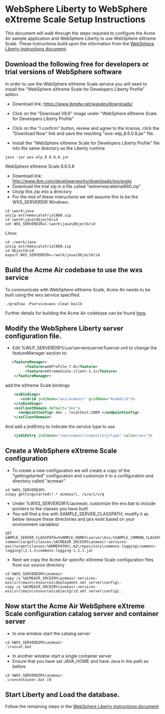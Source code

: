 # WebSphere Liberty to WebSphere eXtreme Scale Setup Instructions 

This document will walk through the steps required to configure the Acme Air sample application and WebSphere Liberty to use WebSphere eXtreme Scale. These instructions build upon the information from the [WebSphere Liberty instructions document](Liberty_Instructions.md). 



## Download the following free for developers or trial versions of WebSphere software

In order to use the WebSphere eXtreme Scale service you will need to install the  "WebSphere eXtreme Scale for Developers Liberty Profile" addon.
* Download link:  https://www.ibmdw.net/wasdev/downloads/
* Click on the "Download V8.6" image under "WebSphere eXtreme Scale for Developers Liberty Profile"
* Click on the "I confirm" button, review and agree to the license, click the "Download Now" link and save the resulting "wxs-wlp_8.6.0.8.jar" file.


* Install the "WebSphere eXtreme Scale for Developers Liberty Profile" file into the same directory as the Liberty runtime
```text
java -jar wxs-wlp_8.6.0.8.jar
```


 
WebSphere eXtreme Scale 8.6.0.8
* Download link:  http://www.ibm.com/developerworks/downloads/ws/wsdg
* Download the trial zip in a file called "extremescaletrial860.zip"
* Unzip this zip into a directory
* For the rest of these instructions we will assume this to be the WXS_SERVERDIR
Windows:
```text
cd \work\java
unzip extremescaletrial860.zip
cd \work\java\ObjectGrid
set WXS_SERVERDIR=C:\work\java\ObjectGrid
```
Linux:
```text
cd ~/work/java
unzip extremescaletrial860.zip
cd ObjectGrid
export WXS_SERVERDIR=~/work/java/ObjectGrid
```



## Build the Acme Air codebase to use the wxs service 

To communicate with WebSphere eXtreme Scale, Acme Air needs to be built using the wxs service specified. 


```text
./gradlew -Pservice=wxs clean build
```

Further details for building the Acme Air codebase can be found [here](Build_Instructions.md).


## Modify the WebSphere Liberty server configuration file.

* Edit %WLP_SERVERDIR%\usr\servers\server1\server.xml to change the featureManager section to:

```xml
   <featureManager>
         <feature>webProfile-7.0</feature>
         <feature>eXtremeScale.client-1.1</feature>
    </featureManager>
```

add the eXtreme Scale bindings
```xml
    <xsBindings>
       <xsGrid jndiName="wxs/acmeair" gridName="AcmeGrid"/>
    </xsBindings>
    <xsClientDomain default="dev">
      <endpointConfig> dev ; localhost:2809 </endpointConfig>
    </xsClientDomain>
```

And add a jndiEntry to indicate the service type to use
```xml
    <jndiEntry jndiName="com/acmeair/repository/type" value="wxs"/>
```


## Create a WebSphere eXtreme Scale configuration
* To create a new configuration we will create a copy of the "gettingstarted" configuration and customize it to a configuration and directory called "acmeair"
```text
cd %WXS_SERVERDIR%
xcopy gettingstarted\*.* acmeair\. /s/e/i/v/q
```
* Under %WXS_SERVERDIR%\acmeair, customize the env.bat to include pointers to the classes you have built
* You will find a line with SAMPLE_SERVER_CLASSPATH, modify it as below (ensure these directories and jars exist based on your environment variables)
```text
SET SAMPLE_SERVER_CLASSPATH=%SAMPLE_HOME%\server\bin;%SAMPLE_COMMON_CLASSPATH%;%ACMEAIR_SRCDIR%\acmeair-common\target\classes;%ACMEAIR_SRCDIR%\acmeair-services-wxs\target\classes;%HOMEPATH%\.m2\repository\commons-logging\commons-logging\\1.1.1\commons-logging-1.1.1.jar

```
* Next we copy the Acme Air specific eXtreme Scale configuration files from our source directory
```text
cd %WXS_SERVERDIR%\acmeair
copy /y %ACMEAIR_SRCDIR%\acmeair-services-wxs\src\main\resources\deployment.xml server\config\.
copy /y %ACMEAIR_SRCDIR%\acmeair-services-wxs\src\main\resources\objectgrid.xml server\config\.
```

## Now start the Acme Air WebSphere eXtreme Scale configuration catalog server and container server
* In one window start the catalog server
```text
cd %WXS_SERVERDIR%\acmeair
.\runcat.bat
```
* In another window start a single container server
 * Ensure that you have set JAVA_HOME and have Java in the path as before
```text
cd %WXS_SERVERDIR%\acmeair
.\runcontainer.bat c0
```


## Start Liberty and Load the database.

Follow the remaining steps in the [WebSphere Liberty instructions document](Liberty_Instructions.md).

